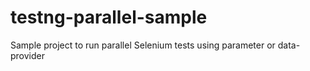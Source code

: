 # testng-parallel-sample
Sample project to run parallel Selenium tests using parameter or data-provider
